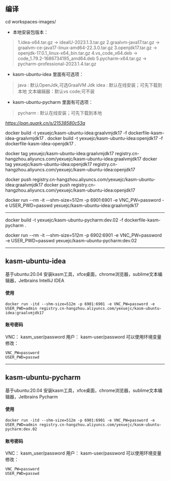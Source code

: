 ## 编译
cd workspaces-images/

* 本地安装包版本：
> 1.idea-x64.tar.gz         -> ideaIU-2023.1.3.tar.gz
> 2.graalvm-java17.tar.gz   -> graalvm-ce-java17-linux-amd64-22.3.0.tar.gz
> 3.openjdk17.tar.gz        -> openjdk-17.0.1_linux-x64_bin.tar.gz
> 4.vs_code_x64.deb         -> code_1.79.2-1686734195_amd64.deb
> 5.pycharm-x64.tar.gz      -> pycharm-professional-2023.1.4.tar.gz

* kasm-ubuntu-idea 里面有可选项：
> java : 默认OpenJdk,可选GraalVM Jdk
> idea : 默认在线安装；可先下载到本地
> 文本编辑器：默认vs code;可不装

* kasm-ubuntu-pycharm 里面有可选项：
> pycharm : 默认在线安装；可先下载到本地

_https://pan.quark.cn/s/21538580c53a_


docker build -t yexuejc/kasm-ubuntu-idea:graalvmjdk17 -f dockerfile-kasm-idea-graalvmjdk17 .
docker build -t yexuejc/kasm-ubuntu-idea:openjdk17 -f dockerfile-kasm-idea-openjdk17 .

docker tag yexuejc/kasm-ubuntu-idea:graalvmjdk17 registry.cn-hangzhou.aliyuncs.com/yexuejc/kasm-ubuntu-idea:graalvmjdk17
docker tag yexuejc/kasm-ubuntu-idea:openjdk17 registry.cn-hangzhou.aliyuncs.com/yexuejc/kasm-ubuntu-idea:openjdk17

docker push registry.cn-hangzhou.aliyuncs.com/yexuejc/kasm-ubuntu-idea:graalvmjdk17
docker push registry.cn-hangzhou.aliyuncs.com/yexuejc/kasm-ubuntu-idea:openjdk17

docker run --rm  -it --shm-size=512m -p 6901:6901 -e VNC_PW=password -e USER_PWD=passwd yexuejc/kasm-ubuntu-idea:graalvmjdk17

---

docker build -t yexuejc/kasm-ubuntu-pycharm:dev.02 -f dockerfile-kasm-pycharm .

docker run --rm  -it --shm-size=512m -p 6902:6901 -e VNC_PW=password -e USER_PWD=passwd yexuejc/kasm-ubuntu-pycharm:dev.02

---

## kasm-ubuntu-idea
基于ubuntu:20.04 安装kasm工具，xfce桌面，chrome浏览器，sublime文本编辑器，Jetbrains IntelliJ IDEA

#### 使用
```
docker run -itd --shm-size=512m -p 6901:6901 -e VNC_PW=password -e USER_PWD=admin registry.cn-hangzhou.aliyuncs.com/yexuejc/kasm-ubuntu-idea:graalvmjdk17
```

#### 账号密码
VNC： kasm_user/password
用户： kasm-user/password
可以使用环境变量修改：
```
VNC_PW=password
USER_PWD=passwd
```

---

## kasm-ubuntu-pycharm
基于ubuntu:20.04 安装kasm工具，xfce桌面，chrome浏览器，sublime文本编辑器，Jetbrains Pycharm

#### 使用
```
docker run -itd --shm-size=512m -p 6901:6901 -e VNC_PW=password -e USER_PWD=admin registry.cn-hangzhou.aliyuncs.com/yexuejc/kasm-ubuntu-pycharm:dev.02
```

#### 账号密码
VNC： kasm_user/password
用户： kasm-user/password
可以使用环境变量修改：
```
VNC_PW=password
USER_PWD=passwd
```